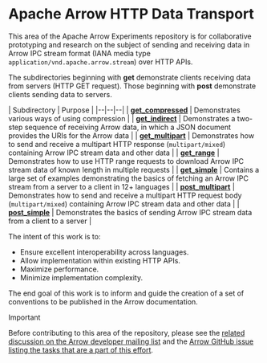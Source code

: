 <!---
  Licensed to the Apache Software Foundation (ASF) under one
  or more contributor license agreements.  See the NOTICE file
  distributed with this work for additional information
  regarding copyright ownership.  The ASF licenses this file
  to you under the Apache License, Version 2.0 (the
  "License"); you may not use this file except in compliance
  with the License.  You may obtain a copy of the License at

    http://www.apache.org/licenses/LICENSE-2.0

  Unless required by applicable law or agreed to in writing,
  software distributed under the License is distributed on an
  "AS IS" BASIS, WITHOUT WARRANTIES OR CONDITIONS OF ANY
  KIND, either express or implied.  See the License for the
  specific language governing permissions and limitations
  under the License.
-->

# Apache Arrow HTTP Data Transport

This area of the Apache Arrow Experiments repository is for collaborative prototyping and research on the subject of sending and receiving data in Arrow IPC stream format (IANA media type `application/vnd.apache.arrow.stream`) over HTTP APIs.

The subdirectories beginning with **get** demonstrate clients receiving data from servers (HTTP GET request). Those beginning with **post** demonstrate clients sending data to servers.

| Subdirectory | Purpose |
|--|--|--|
| **[get_compressed](get_compressed)** | Demonstrates various ways of using compression |
| **[get_indirect](get_indirect)** | Demonstrates a two-step sequence of receiving Arrow data, in which a JSON document provides the URIs for the Arrow data |
| **[get_multipart](get_multipart)** | Demonstrates how to send and receive a multipart HTTP response (`multipart/mixed`) containing Arrow IPC stream data and other data |
| **[get_range](get_range)** | Demonstrates how to use HTTP range requests to download Arrow IPC stream data of known length in multiple requests |
| **[get_simple](get_simple)** | Contains a large set of examples demonstrating the basics of fetching an Arrow IPC stream from a server to a client in 12+ languages |
| **[post_multipart](post_multipart)** | Demonstrates how to send and receive a multipart HTTP request body (`multipart/mixed`) containing Arrow IPC stream data and other data |
| **[post_simple](post_simple)** | Demonstrates the basics of sending Arrow IPC stream data from a client to a server |


The intent of this work is to:
- Ensure excellent interoperability across languages.
- Allow implementation within existing HTTP APIs.
- Maximize performance.
- Minimize implementation complexity.

The end goal of this work is to inform and guide the creation of a set of conventions to be published in the Arrow documentation.

> [!IMPORTANT]
> Before contributing to this area of the repository, please see the [related discussion on the Arrow developer mailing list](https://lists.apache.org/thread/vfz74gv1knnhjdkro47shzd1z5g5ggnf) and the [Arrow GitHub issue listing the tasks that are a part of this effort](https://github.com/apache/arrow/issues/40465).
